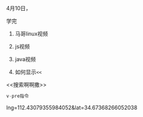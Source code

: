 4月10日，

学完

1. 马哥linux视频
2. js视频
3. java视频



1. 如何显示`<<`

<<搜索啊啊撒>>
```js
v-pre指令


```



lng=112.43079355984052&lat=34.67368266052038
